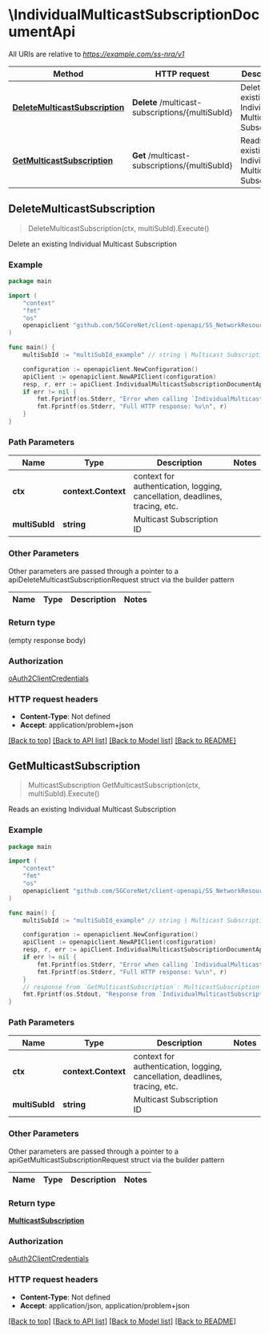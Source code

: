 # \IndividualMulticastSubscriptionDocumentApi

All URIs are relative to *https://example.com/ss-nra/v1*

Method | HTTP request | Description
------------- | ------------- | -------------
[**DeleteMulticastSubscription**](IndividualMulticastSubscriptionDocumentApi.md#DeleteMulticastSubscription) | **Delete** /multicast-subscriptions/{multiSubId} | Delete an existing Individual Multicast Subscription
[**GetMulticastSubscription**](IndividualMulticastSubscriptionDocumentApi.md#GetMulticastSubscription) | **Get** /multicast-subscriptions/{multiSubId} | Reads an existing Individual Multicast Subscription



## DeleteMulticastSubscription

> DeleteMulticastSubscription(ctx, multiSubId).Execute()

Delete an existing Individual Multicast Subscription

### Example

```go
package main

import (
    "context"
    "fmt"
    "os"
    openapiclient "github.com/5GCoreNet/client-openapi/SS_NetworkResourceAdaptation"
)

func main() {
    multiSubId := "multiSubId_example" // string | Multicast Subscription ID

    configuration := openapiclient.NewConfiguration()
    apiClient := openapiclient.NewAPIClient(configuration)
    resp, r, err := apiClient.IndividualMulticastSubscriptionDocumentApi.DeleteMulticastSubscription(context.Background(), multiSubId).Execute()
    if err != nil {
        fmt.Fprintf(os.Stderr, "Error when calling `IndividualMulticastSubscriptionDocumentApi.DeleteMulticastSubscription``: %v\n", err)
        fmt.Fprintf(os.Stderr, "Full HTTP response: %v\n", r)
    }
}
```

### Path Parameters


Name | Type | Description  | Notes
------------- | ------------- | ------------- | -------------
**ctx** | **context.Context** | context for authentication, logging, cancellation, deadlines, tracing, etc.
**multiSubId** | **string** | Multicast Subscription ID | 

### Other Parameters

Other parameters are passed through a pointer to a apiDeleteMulticastSubscriptionRequest struct via the builder pattern


Name | Type | Description  | Notes
------------- | ------------- | ------------- | -------------


### Return type

 (empty response body)

### Authorization

[oAuth2ClientCredentials](../README.md#oAuth2ClientCredentials)

### HTTP request headers

- **Content-Type**: Not defined
- **Accept**: application/problem+json

[[Back to top]](#) [[Back to API list]](../README.md#documentation-for-api-endpoints)
[[Back to Model list]](../README.md#documentation-for-models)
[[Back to README]](../README.md)


## GetMulticastSubscription

> MulticastSubscription GetMulticastSubscription(ctx, multiSubId).Execute()

Reads an existing Individual Multicast Subscription

### Example

```go
package main

import (
    "context"
    "fmt"
    "os"
    openapiclient "github.com/5GCoreNet/client-openapi/SS_NetworkResourceAdaptation"
)

func main() {
    multiSubId := "multiSubId_example" // string | Multicast Subscription ID

    configuration := openapiclient.NewConfiguration()
    apiClient := openapiclient.NewAPIClient(configuration)
    resp, r, err := apiClient.IndividualMulticastSubscriptionDocumentApi.GetMulticastSubscription(context.Background(), multiSubId).Execute()
    if err != nil {
        fmt.Fprintf(os.Stderr, "Error when calling `IndividualMulticastSubscriptionDocumentApi.GetMulticastSubscription``: %v\n", err)
        fmt.Fprintf(os.Stderr, "Full HTTP response: %v\n", r)
    }
    // response from `GetMulticastSubscription`: MulticastSubscription
    fmt.Fprintf(os.Stdout, "Response from `IndividualMulticastSubscriptionDocumentApi.GetMulticastSubscription`: %v\n", resp)
}
```

### Path Parameters


Name | Type | Description  | Notes
------------- | ------------- | ------------- | -------------
**ctx** | **context.Context** | context for authentication, logging, cancellation, deadlines, tracing, etc.
**multiSubId** | **string** | Multicast Subscription ID | 

### Other Parameters

Other parameters are passed through a pointer to a apiGetMulticastSubscriptionRequest struct via the builder pattern


Name | Type | Description  | Notes
------------- | ------------- | ------------- | -------------


### Return type

[**MulticastSubscription**](MulticastSubscription.md)

### Authorization

[oAuth2ClientCredentials](../README.md#oAuth2ClientCredentials)

### HTTP request headers

- **Content-Type**: Not defined
- **Accept**: application/json, application/problem+json

[[Back to top]](#) [[Back to API list]](../README.md#documentation-for-api-endpoints)
[[Back to Model list]](../README.md#documentation-for-models)
[[Back to README]](../README.md)


